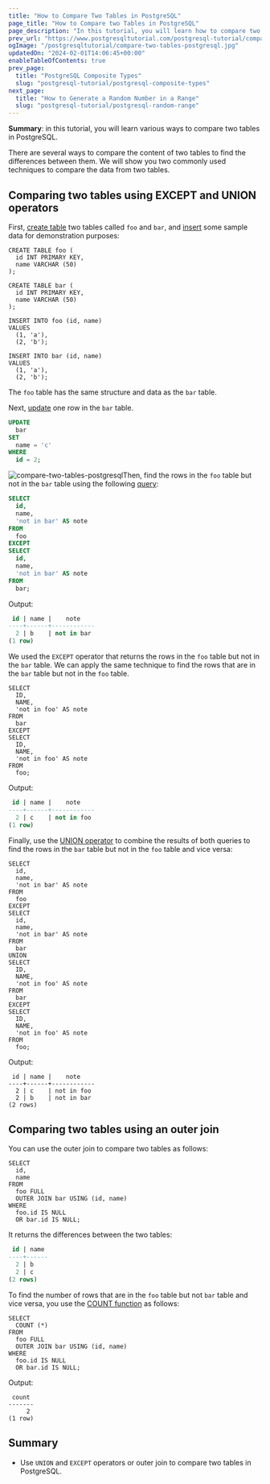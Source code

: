 ```yaml
---
title: "How to Compare Two Tables in PostgreSQL"
page_title: "How to Compare two Tables in PostgreSQL"
page_description: "In this tutorial, you will learn how to compare two tables in PostgreSQL using the EXCEPT and UNION operators or an outer join."
prev_url: "https://www.postgresqltutorial.com/postgresql-tutorial/compare-two-tables-in-postgresql/"
ogImage: "/postgresqltutorial/compare-two-tables-postgresql.jpg"
updatedOn: "2024-02-01T14:06:45+00:00"
enableTableOfContents: true
prev_page: 
  title: "PostgreSQL Composite Types"
  slug: "postgresql-tutorial/postgresql-composite-types"
next_page: 
  title: "How to Generate a Random Number in a Range"
  slug: "postgresql-tutorial/postgresql-random-range"
---
```





**Summary**: in this tutorial, you will learn various ways to compare two tables in PostgreSQL.

There are several ways to compare the content of two tables to find the differences between them. We will show you two commonly used techniques to compare the data from two tables.


## Comparing two tables using EXCEPT and UNION operators

First, [create table](postgresql-create-table) two tables called `foo` and `bar`, and [insert](postgresql-insert) some sample data for demonstration purposes:


```phpsql
CREATE TABLE foo (
  id INT PRIMARY KEY, 
  name VARCHAR (50)
);

CREATE TABLE bar (
  id INT PRIMARY KEY, 
  name VARCHAR (50)
);

INSERT INTO foo (id, name) 
VALUES 
  (1, 'a'), 
  (2, 'b');

INSERT INTO bar (id, name) 
VALUES 
  (1, 'a'), 
  (2, 'b');

```
The `foo` table has the same structure and data as the `bar` table.

Next, [update](postgresql-update) one row in the `bar` table.


```sql
UPDATE 
  bar 
SET 
  name = 'c' 
WHERE 
  id = 2;
```
![compare-two-tables-postgresql](/postgresqltutorial/compare-two-tables-postgresql.jpg)Then, find the rows in the `foo` table but not in the `bar` table using the following [query](postgresql-select):


```sql
SELECT 
  id, 
  name, 
  'not in bar' AS note 
FROM 
  foo 
EXCEPT 
SELECT 
  id, 
  name, 
  'not in bar' AS note 
FROM 
  bar;

```
Output:


```sql
 id | name |    note
----+------+------------
  2 | b    | not in bar
(1 row)
```
 We used the `EXCEPT` operator that returns the rows in the `foo` table but not in the `bar` table. We can apply the same technique to find the rows that are in the `bar` table but not in the `foo` table.


```
SELECT 
  ID, 
  NAME, 
  'not in foo' AS note 
FROM 
  bar 
EXCEPT 
SELECT 
  ID, 
  NAME, 
  'not in foo' AS note 
FROM 
  foo;
```
Output:


```sql
 id | name |    note
----+------+------------
  2 | c    | not in foo
(1 row)
```
Finally, use the [UNION operator](postgresql-union) to combine the results of both queries to find the rows in the `bar` table but not in the `foo` table and vice versa:


```
SELECT 
  id, 
  name, 
  'not in bar' AS note 
FROM 
  foo 
EXCEPT 
SELECT 
  id, 
  name, 
  'not in bar' AS note 
FROM 
  bar
UNION
SELECT 
  ID, 
  NAME, 
  'not in foo' AS note 
FROM 
  bar 
EXCEPT 
SELECT 
  ID, 
  NAME, 
  'not in foo' AS note 
FROM 
  foo;
```
Output:


```
 id | name |    note
----+------+------------
  2 | c    | not in foo
  2 | b    | not in bar
(2 rows)
```

## Comparing two tables using an outer join

You can use the outer join to compare two tables as follows:


```
SELECT 
  id, 
  name 
FROM 
  foo FULL 
  OUTER JOIN bar USING (id, name) 
WHERE 
  foo.id IS NULL 
  OR bar.id IS NULL;
```
It returns the differences between the two tables:


```sql
 id | name
----+------
  2 | b
  2 | c
(2 rows)
```
To find the number of rows that are in the `foo` table but not `bar` table and vice versa, you use the [COUNT function](../postgresql-aggregate-functions/postgresql-count-function) as follows:


```
SELECT 
  COUNT (*) 
FROM 
  foo FULL 
  OUTER JOIN bar USING (id, name) 
WHERE 
  foo.id IS NULL 
  OR bar.id IS NULL;
```
Output:


```
 count
-------
     2
(1 row)

```

## Summary

* Use `UNION` and `EXCEPT` operators or outer join to compare two tables in PostgreSQL.

